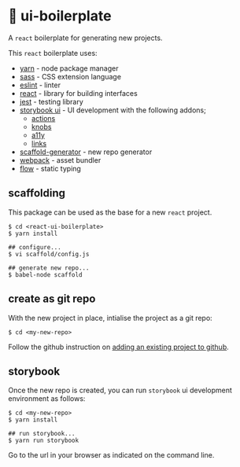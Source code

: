 # 🚀  ui-boilerplate
A `react` boilerplate for generating new projects.


This `react` boilerplate uses:

- [yarn](https://yarnpkg.com/en/docs/getting-started) - node package manager
- [sass](https://sass-lang.com/) - CSS extension language
- [eslint](https://eslint.org/) - linter
- [react](https://reactjs.org/) - library for building interfaces
- [jest](https://facebook.github.io/jest/) - testing library
- [storybook ui](https://storybook.js.org/) - UI development with the following addons;
  - [actions](https://github.com/storybooks/storybook/tree/master/addons/actions)
  - [knobs](https://github.com/storybooks/storybook/tree/master/addons/knobs)
  - [a11y](https://github.com/storybooks/storybook/tree/master/addons/a11y)
  - [links](https://github.com/storybooks/storybook/tree/master/addons/links)
- [scaffold-generator](https://github.com/kaelzhang/node-scaffold-generator) - new repo generator
- [webpack](https://github.com/webpack/webpack) - asset bundler
- [flow](https://github.com/facebook/flow) - static typing


## scaffolding
This package can be used as the base for a new `react` project.

```
$ cd <react-ui-boilerplate>
$ yarn install

## configure...
$ vi scaffold/config.js

## generate new repo...
$ babel-node scaffold
```

## create as git repo
With the new project in place, intialise the project as a git repo:

```
$ cd <my-new-repo>
```

Follow the github instruction on [adding an existing project to github](https://help.github.com/articles/adding-an-existing-project-to-github-using-the-command-line/).

## storybook
Once the new repo is created, you can run `storybook` ui development environment as follows:

```
$ cd <my-new-repo>
$ yarn install

## run storybook...
$ yarn run storybook
```
Go to the url in your browser as indicated on the command line.
